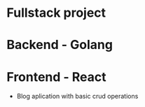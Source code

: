 # Fullstack project 
# Backend - Golang
# Frontend - React

- Blog aplication with basic crud operations
